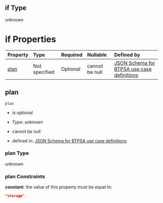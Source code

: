 ## if Type

unknown

# if Properties

| Property      | Type          | Required | Nullable       | Defined by                                                                                                                                                                                                                                  |
| :------------ | :------------ | :------- | :------------- | :------------------------------------------------------------------------------------------------------------------------------------------------------------------------------------------------------------------------------------------ |
| [plan](#plan) | Not specified | Optional | cannot be null | [JSON Schema for BTPSA use case definitions](btpsa-usecase-properties-services-items-allof-1-then-allof-87-then-allof-3-if-properties-plan.md "undefined#/properties/services/items/allOf/1/then/allOf/87/then/allOf/3/if/properties/plan") |

## plan



`plan`

*   is optional

*   Type: unknown

*   cannot be null

*   defined in: [JSON Schema for BTPSA use case definitions](btpsa-usecase-properties-services-items-allof-1-then-allof-87-then-allof-3-if-properties-plan.md "undefined#/properties/services/items/allOf/1/then/allOf/87/then/allOf/3/if/properties/plan")

### plan Type

unknown

### plan Constraints

**constant**: the value of this property must be equal to:

```json
"storage"
```
